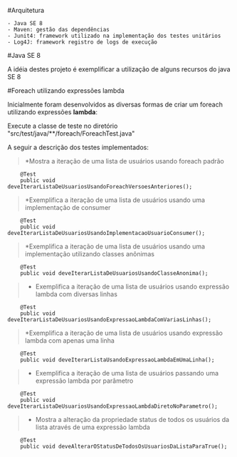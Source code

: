 #Arquitetura

	- Java SE 8
	- Maven: gestão das dependências
	- Junit4: framework utilizado na implementação dos testes unitários
	- Log4J: framework registro de logs de execução

#Java SE 8

A idéia destes projeto é exemplificar a utilização de alguns recursos do java SE 8

#Foreach utilizando expressões lambda

Inicialmente foram desenvolvidos as diversas formas de criar um foreach utilizando expressões **lambda**:

Execute a classe de teste no diretório "src/test/java/**/foreach/ForeachTest.java"

A seguir a descrição dos testes implementados:

> *Mostra a iteração de uma lista de usuários usando foreach padrão
```
	@Test
	public void deveIterarListaDeUsuariosUsandoForeachVersoesAnteriores();
```
> *Exemplifica a iteração de uma lista de usuários usando uma implementação de consumer
```
	@Test
	public void deveIterarListaDeUsuariosUsandoImplementacaoUsuarioConsumer();
```
> *Exemplifica a iteração de uma lista de usuários usando uma implementação utilizando classes anônimas
```
	@Test
	public void deveIterarListaDeUsuariosUsandoClasseAnonima();
```
> * Exemplifica a iteração de uma lista de usuários usando expressão lambda com diversas linhas
```
	@Test
	public void deveIterarListaDeUsuariosUsandoExpressaoLambdaComVariasLinhas();
```
> *Exemplifica a iteração de uma lista de usuários usando expressão lambda com apenas uma linha
```
	@Test
	public void deveIterarListaUsandoExpressaoLambdaEmUmaLinha();
```
> * Exemplifica a iteração de uma lista de usuários passando uma expressão lambda por parâmetro
```
	@Test
	public void deveIterarListaDeUsuariosUsandoExpressaoLambdaDiretoNoParametro();
```
> * Mostra a alteração da propriedade status de todos os usuários da lista através de uma expressão lambda
```
	@Test
	public void deveAlterarOStatusDeTodosOsUsuariosDaListaParaTrue();
```
